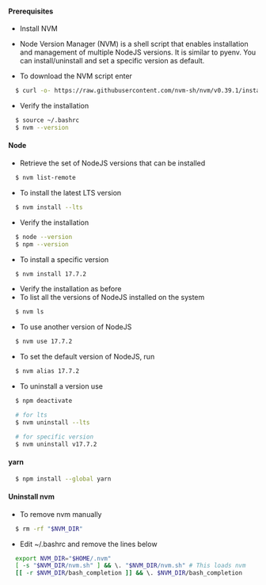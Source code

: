 
#### Prerequisites

* Install NVM
* Node Version Manager (NVM) is a shell script that enables installation and management of multiple NodeJS versions. It is similar to pyenv. You can install/uninstall and set a specific version as default.

* To download the NVM script enter
~~~bash
  $ curl -o- https://raw.githubusercontent.com/nvm-sh/nvm/v0.39.1/install.sh | bash
~~~
* Verify the installation
~~~bash
  $ source ~/.bashrc
  $ nvm --version
~~~

#### Node 

* Retrieve the set of NodeJS versions that can be installed
~~~bash
  $ nvm list-remote
~~~
* To install the latest LTS version
~~~bash
  $ nvm install --lts
~~~
* Verify the installation
~~~bash
  $ node --version
  $ npm --version
~~~

* To install a specific version
~~~bash
  $ nvm install 17.7.2
~~~

* Verify the installation as before
* To list all the versions of NodeJS installed on the system
~~~bash
  $ nvm ls
~~~
* To use another version of NodeJS
~~~ bash
  $ nvm use 17.7.2
~~~

* To set the default version of NodeJS, run
~~~bash
  $ nvm alias 17.7.2
~~~
* To uninstall a version use
~~~bash
  $ npm deactivate

  # for lts
  $ nvm uninstall --lts

  # for specific version
  $ nvm uninstall v17.7.2
~~~

#### yarn
~~~bash
  $ npm install --global yarn
~~~

#### Uninstall nvm
* To remove nvm manually 
~~~bash
  $ rm -rf "$NVM_DIR"
~~~

* Edit ~/.bashrc and remove the lines below
~~~bash
  export NVM_DIR="$HOME/.nvm"
  [ -s "$NVM_DIR/nvm.sh" ] && \. "$NVM_DIR/nvm.sh" # This loads nvm
  [[ -r $NVM_DIR/bash_completion ]] && \. $NVM_DIR/bash_completion
~~~
